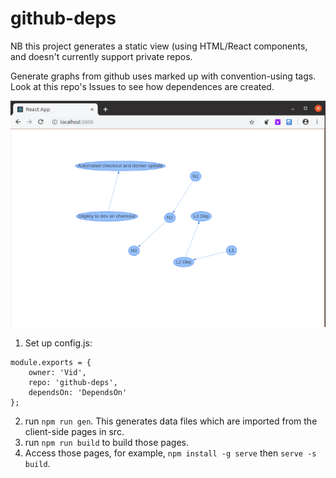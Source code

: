 # github-deps

NB this project generates a static view (using HTML/React components, and doesn't currently support private repos.

Generate graphs from github uses marked up with convention-using tags. Look at this repo's Issues to see how dependences are created.

![sample](Sample.png)


1. Set up config.js:

```
module.exports = {
	owner: 'Vid',
	repo: 'github-deps',
	dependsOn: 'DependsOn'
};
```

2. run `npm run gen`. This generates data files which are imported from the client-side pages in src.
3. run `npm run build` to build those pages.
4. Access those pages, for example, `npm install -g serve` then `serve -s build`.

